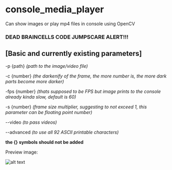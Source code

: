 # console_media_player
Can show images or play mp4 files in console using OpenCV

### DEAD BRAINCELLS CODE JUMPSCARE ALERT!!!

## [Basic and currently existing parameters]

-p {path} *(path to the image/video file)*

-c {number} *(the darkenify of the frame, the more number is, the more dark parts become more darker)*

-fps {number} *(thats supposed to be FPS but image prints to the console already kinda slow, default is 60)*

-s {number} *(frame size multiplier, suggesting to not exceed 1, this parameter can be floating point number)*

--video *(to pass videos)*

--advanced *(to use all 92 ASCII printable characters)*

**the {} symbols should not be added**

Preview image:

![alt text](https://i.ibb.co/0RdCHgST/20-04-2025-203447.jpg)
